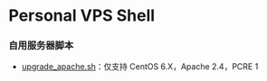# Personal VPS Shell

### **自用服务器脚本**

- [upgrade_apache.sh](https://raw.githubusercontent.com/ttionya/Personal-VPS-Shell/master/upgrade_apache.sh)：仅支持 CentOS 6.X，Apache 2.4，PCRE 1